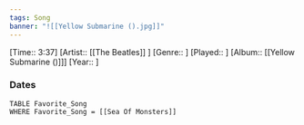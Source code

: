 ```yaml
---
tags: Song  
banner: "![[Yellow Submarine ().jpg]]"
---
```

[Time:: 3:37]
[Artist:: [[The Beatles]] ]
[Genre:: ]
[Played:: ]
[Album:: [[Yellow Submarine ()]]]
[Year:: ]
### Dates
````dataview
TABLE Favorite_Song
WHERE Favorite_Song = [[Sea Of Monsters]]
````
